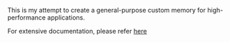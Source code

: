 This is my attempt to create a general-purpose custom memory for high-performance applications.

For extensive documentation, please refer [here](https://ashwinhprasad.github.io/perfloc)
